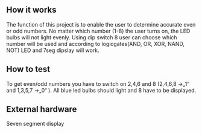 <!---

This file is used to generate your project datasheet. Please fill in the information below and delete any unused
sections.

You can also include images in this folder and reference them in the markdown. Each image must be less than
512 kb in size, and the combined size of all images must be less than 1 MB.
-->

## How it works

The function of this project is to enable the user to determine accurate even or odd numbers.  No matter which number (1-8) the user turns on, the LED bulbs will not light evenly. Using dip switch 8 user can choose which number will be used and according to logicgates(AND, OR, XOR, NAND, NOT) LED and 7seg dipslay will work. 

## How to test

To get even/odd numbers you have to switch on 2,4,6 and 8 (2,4,6,8 ->„1“ and 1,3,5,7 ->„0“ ). All blue led bulbs should light and 8 have to be displayed. 

## External hardware

Seven segment display
